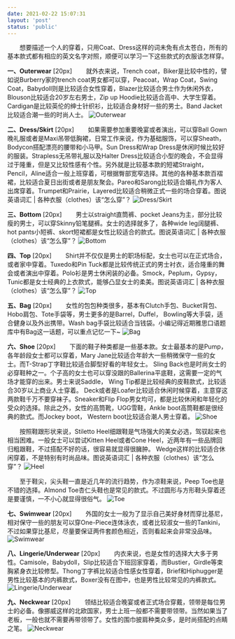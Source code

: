 ```yaml
---
date: 2021-02-22 15:07:31
layout: 'post'
status: 'public'
---
```

&emsp;&emsp;想要描述一个人的穿着，只用Coat、Dress这样的词未免有点太苍白，所有的基本款式都有相应的英文名字对照，顺便可以学习一下这些款式的衣服该怎样穿。

**一、Outerwear** [20px]
&emsp;&emsp;就外衣来说，Trench coat，Biker是比较中性的，譬如说Burberry家的trench coat男女都可以穿，Peacoat，Wrap Coat，Swing Coat，Babydoll则是比较适合女性穿着，Blazer比较适合男士作为休闲外衣，Blouson比较适合20岁左右男士，Zip up Hoodie比较适合高中、大学生穿着。Cardigan是比较英伦的绅士针织衫，比较适合身材好一些的男士。Band Jacket比较适合潮一些的时尚人士。
![Outerwear](https://i.loli.net/2021/02/24/6MNQ4bfGdZut1mW.jpg)

**二、Dress/Skirt** [20px]
&emsp;&emsp;如果需要参加重要晚宴或者演出，可以穿Ball Gown晚礼服或者是Maxi吊带低胸裙，日常工作来说，作为基础服饰，可以穿Sheath，Bodycon搭配漂亮的腰带和小马甲。Sun Dress和Wrap Dress是休闲时候比较好的服装。Strapless无吊带礼服以及Halter Dress比较适合小型的晚会，不会显得过于隆重，但是又比较性感有个性。另外就是比较基本款的短裙Straight，Pencil，Aline适合一般上班穿着，可根据臀部宽窄选择。其他的各种基本款百褶裙，比较适合夏日出街或者是朋友聚会。Pareo和Sarong比较适合婚礼作为客人出席穿着。Trumpet和Prairie，Layered比较适合稍微正式一些的场合穿着。图说英语词汇 | 各种衣服（clothes）该“怎么穿”？
![Dress/Skirt](https://i.loli.net/2021/02/24/YiEqXCNtwgj4MuK.jpg)

**三、Bottom** [20px]
&emsp;&emsp;男士以straight直筒裤、pocket Jeans为主，部分比较瘦的男士，可以穿Skinny铅笔腿裤。女士的选择就多了，各种wide leg阔腿裤、hot pants小短裤、skort短裙都是女性比较适合的款式。图说英语词汇 | 各种衣服（clothes）该“怎么穿”？
![Bottom](https://i.loli.net/2021/02/24/uNYsMXT3pAhDmnB.jpg)

**四、Top** [20px]
&emsp;&emsp;Shirt并不仅仅是男士的职场标配，女士也可以在正式场合，或者家中穿着。Tuxedo和Pin Tuck都是比较传统正式的男士衬衣，适合隆重的舞会或者演出中穿着。Polo衫是男士休闲装的必备。Smock，Peplum，Gypsy，Tunic都是女士经典的上衣款式，能够凸显女士的柔美。图说英语词汇 | 各种衣服（clothes）该“怎么穿”？
![Top](https://i.loli.net/2021/02/24/hZCTvBKWrnFoedx.jpg)

**五、Bag** [20px]
&emsp;&emsp;女性的包包种类很多，基本有Clutch手包、Bucket背包、Hobo肩包、Tote手袋等，男士更多的是Barrel，Duffel， Bowling等大手袋，适合健身以及外出携带。Wash bag手袋比较适合当钱袋。小编记得近期雅思口语题库中有Bag这一话题，可以重点记忆一下~
![Bag](https://i.loli.net/2021/02/24/olaPkEeyJxUhV4i.jpg)

**六、Shoe** [20px]
&emsp;&emsp;下面的鞋子种类都是一些基本款。女士最基本的是Pump，各年龄段女士都可以穿着，Mary Jane比较适合年龄大一些稍微保守一些的女士。而T-Strap丁字鞋比较适合脚型好看的年轻女士。 Sling Back也是时尚女士的必穿鞋种之一。个子高的女士也可以穿没跟的Ballerina平底鞋，这需要一定的气场才能穿的出来。男士来说Saddle， Wing Tip都是比较经典的皮鞋款式，比较适合30岁以上商业人士穿着。 Deck或者是Loafer比较适合休闲时候穿着，主意穿这两款鞋千万不要穿袜子。Sneaker和Flip Flop男女均可，都是比较休闲和年轻化的受众的选择。除此之外，女性的高筒靴，UGG雪鞋，Ankle boot高筒鞋都是很经典的款式。而Jockey boot， Western boot比较适合潮人男士穿着。
 ![Shoe](https://i.loli.net/2021/02/24/5tG3FukiQ6XBglc.jpg)

&emsp;&emsp;按照鞋跟形状来说，Stiletto Heel细跟鞋是气场强大的美女必选，驾驭起来也相当困难。一般女士可以尝试Kitten Heel或者Cone Heel，近两年有一些品牌回归粗跟鞋，不过搭配不好的话，很容易就显得很臃肿。 Wedge这样的比较适合休闲穿着，不是特别有时尚品味。图说英语词汇 | 各种衣服（clothes）该“怎么穿”？
![Heel](https://i.loli.net/2021/02/24/8FqwOiz31ouNIBG.jpg)

&emsp;&emsp;至于鞋尖，尖头鞋一直是近几年的流行趋势，作为凉鞋来说，Peep Toe也是不错的选择。Almond Toe杏仁头鞋也是常见的款式。不过圆形与方形鞋头穿着还是要谨慎，一不小心就显得很俗气。
![Toe](https://i.loli.net/2021/02/24/eN9BbHwtCnX3ih4.jpg)

**七、Swimwear** [20px]
&emsp;&emsp;外国的女士一般为了显示自己美好身材而穿比基尼，相对保守一些的朋友可以穿One-Piece连体泳衣，或者比较淑女一些的Tankini，不过如果穿比基尼，尽量要保证两件套颜色相近，否则看起来会非常没品味。
![Swimwear](https://i.loli.net/2021/02/24/rU1Am8gMevCqOTN.jpg)

**八、Lingerie/Underwear** [20px]
&emsp;&emsp;内衣来说，也是女性的选择大大多于男性。Camisole，Babydoll，Slip比较适合下班回家穿着，而Bustier，Girdle等束胸紧身衣比较修型。Thong丁字裤比较适合性感女性穿着，Brief和Hiphugger是男性比较基本的内裤款式，Boxer没有在图中，也是男性比较常见的内裤款式。
![Lingerie/Underwear](https://i.loli.net/2021/02/24/jeymr39wWuVbNDo.jpg)

**九、Neckwear** [20px]
&emsp;&emsp;领结比较适合晚宴或者正式场合穿戴，领带是每位男士的必备。像挪威这样的北欧国家，男士上班一般都不需要带领带。当然如果当了老板，一般也就不需要再带领带了。女性的围巾披肩种类众多，是时尚搭配的点睛之笔。
![Neckwear](https://i.loli.net/2021/02/24/bYqC7Ze5jsV8oa6.jpg)
